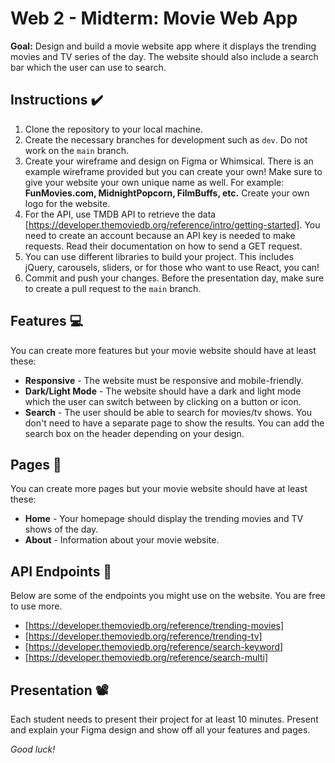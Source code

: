 # Web 2 - Midterm: Movie Web App

**Goal:** Design and build a movie website app where it displays the trending movies and TV series of the day. The website should also include a search bar which the user can use to search.

## Instructions ✔️

1. Clone the repository to your local machine.
2. Create the necessary branches for development such as `dev`. Do not work on the `main` branch.
3. Create your wireframe and design on Figma or Whimsical. There is an example wireframe provided but you can create your own! Make sure to give your website your own unique name as well. For example: **FunMovies.com, MidnightPopcorn, FilmBuffs, etc.** Create your own logo for the website.
4. For the API, use TMDB API to retrieve the data [https://developer.themoviedb.org/reference/intro/getting-started]. You need to create an account because an API key is needed to make requests. Read their documentation on how to send a GET request.
5. You can use different libraries to build your project. This includes jQuery, carousels, sliders, or for those who want to use React, you can!
6. Commit and push your changes. Before the presentation day, make sure to create a pull request to the `main` branch.

## Features 💻

You can create more features but your movie website should have at least these:

- **Responsive** - The website must be responsive and mobile-friendly.
- **Dark/Light Mode** - The website should have a dark and light mode which the user can switch between by clicking on a button or icon.
- **Search** - The user should be able to search for movies/tv shows. You don't need to have a separate page to show the results. You can add the search box on the header depending on your design.

## Pages 📄

You can create more pages but your movie website should have at least these:

- **Home** - Your homepage should display the trending movies and TV shows of the day.
- **About** - Information about your movie website.

## API Endpoints 🤖

Below are some of the endpoints you might use on the website. You are free to use more.

- [https://developer.themoviedb.org/reference/trending-movies]
- [https://developer.themoviedb.org/reference/trending-tv]
- [https://developer.themoviedb.org/reference/search-keyword]
- [https://developer.themoviedb.org/reference/search-multi]

## Presentation 📽️

Each student needs to present their project for at least 10 minutes. Present and explain your Figma design and show off all your features and pages.

*Good luck!*
